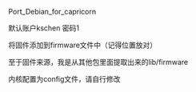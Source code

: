 Port_Debian_for_capricorn

默认账户kschen
密码1

将固件添加到firmware文件中（记得位置放对）

至于固件来源，我是从其他包里面提取出来的lib/firmware

内核配置为config文件，请自行修改
